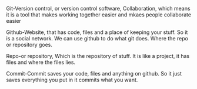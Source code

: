 Git-Version control, or version control software, Collaboration, which means it is a tool that makes working together easier and mkaes people collaborate easier


Github-Website, that has code, files and a place of keeping your stuff. So it is a social network. We can use github to do what git does. Where the repo or repository goes. 


Repo-or repository, Which is the repository of stuff. It is like a project, it has files and where the files lies. 



Commit-Commit saves your code, files and anything on github. So it just saves everything you put in it commits what you want. 
